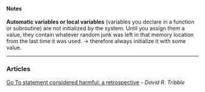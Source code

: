 #### Notes ####

__Automatic variables or local variables__ (variables you declare in a function or subroutine) are not initialized by the system. Until you assign them a value, they contain whatever random junk was left in that memory location from the last time it was used. -> therefore always initialize it with some value.

- - -

### Articles ###

[Go To statement considered harmful: a retrospective](http://david.tribble.com/text/goto.html) - _David R. Tribble_